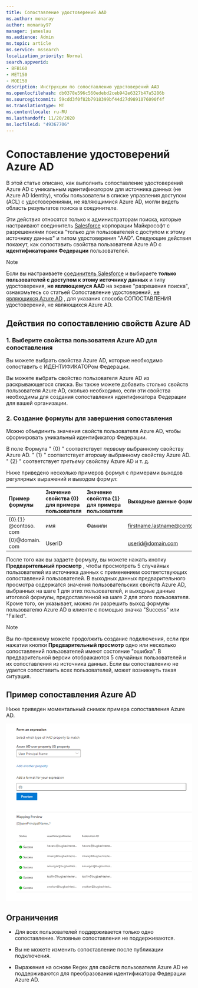```yaml
---
title: Сопоставление удостоверений AAD
ms.author: monaray
author: monaray97
manager: jameslau
ms.audience: Admin
ms.topic: article
ms.service: mssearch
localization_priority: Normal
search.appverid:
- BFB160
- MET150
- MOE150
description: Инструкции по сопоставлению удостоверений AAD
ms.openlocfilehash: db0378e596c560edebd2ceb942e6327b47a5286b
ms.sourcegitcommit: 59cdd3f0f82b7918399bf44d27d9891076090f4f
ms.translationtype: MT
ms.contentlocale: ru-RU
ms.lasthandoff: 11/20/2020
ms.locfileid: "49367706"
---
```

# <a name="map-your-azure-ad-identities"></a>Сопоставление удостоверений Azure AD  

В этой статье описано, как выполнить сопоставление удостоверений Azure AD с уникальным идентификатором для источника данных (не Azure AD Identity), чтобы пользователи в списке управления доступом (ACL) с удостоверениями, не являющимися Azure AD, могли видеть область результатов поиска в соединителе.

Эти действия относятся только к администраторам поиска, которые настраивают соединитель [Salesforce](salesforce-connector.md) корпорации Майкрософт с разрешениями поиска "только для пользователей с доступом к этому источнику данных" и типом удостоверения "AAD". Следующие действия покажут, как сопоставить свойства пользователя Azure AD с **идентификаторами Федерации** пользователей.

>[!NOTE]
>Если вы настраиваете [соединитель Salesforce](salesforce-connector.md) и выбираете **только пользователей с доступом к этому источнику данных** и типу удостоверения, **не являющемуся AAD** на экране "разрешения поиска", ознакомьтесь со статьей Сопоставление удостоверений, [не являющихся Azure AD](map-non-aad.md) , для указания способа СОПОСТАВЛЕНИЯ удостоверений, не являющихся Azure AD.  

## <a name="steps-for-mapping-your-azure-ad-properties"></a>Действия по сопоставлению свойств Azure AD

### <a name="1-select-azure-ad-user-properties-to-map"></a>1. Выберите свойства пользователя Azure AD для сопоставления

Вы можете выбрать свойства Azure AD, которые необходимо сопоставить с ИДЕНТИФИКАТОРом Федерации.

Вы можете выбрать свойство пользователя Azure AD из раскрывающегося списка. Вы также можете добавить столько свойств пользователя Azure AD, сколько необходимо, если эти свойства необходимы для создания сопоставления идентификатора Федерации для вашей организации.

### <a name="2-create-formula-to-complete-mapping"></a>2. Создание формулы для завершения сопоставления

Можно объединить значения свойств пользователя Azure AD, чтобы сформировать уникальный идентификатор Федерации.

В поле Формула " {0} " соответствует *первому* выбранному свойству Azure AD. " {1} " соответствует *второму* выбранному свойству Azure AD. " {2} " соответствует *третьему* свойству Azure AD и т. д.  

Ниже приведено несколько примеров формул с примерами выходов регулярных выражений и выводом формул:

| Пример формулы                  | Значение свойства {0} для примера пользователя                 | Значение свойства {1} для примера пользователя           | Выходные данные формулы                  |
| :------------------- | :------------------- |:---------------|:---------------|
| {0}.{1} @contoso. com  | имя | Фамили |firstname.lastname@contoso.com
| {0}@domain. com                 | UserID                 |             |userid@domain.com

После того как вы задаете формулу, вы можете нажать кнопку **Предварительный просмотр** , чтобы просмотреть 5 случайных пользователей из источника данных с применением соответствующих сопоставлений пользователей. В выходных данных предварительного просмотра содержатся значения пользовательских свойств Azure AD, выбранных на шаге 1 для этих пользователей, и выходные данные итоговой формулы, предоставленной на шаге 2 для этого пользователя. Кроме того, он указывает, можно ли разрешить выход формулы пользователю Azure AD в клиенте с помощью значка "Success" или "Failed".  

>[!NOTE]
>Вы по-прежнему можете продолжить создание подключения, если при нажатии кнопки **Предварительный просмотр** одно или несколько сопоставлений пользователей имеют состояние "ошибка". В предварительной версии отображаются 5 случайных пользователей и их сопоставления из источника данных. Если вы сопоставлению не удается сопоставить всех пользователей, может возникнуть такая ситуация.

## <a name="sample-azure-ad-mapping"></a>Пример сопоставления Azure AD

Ниже приведен моментальный снимок примера сопоставления Azure AD.

![Пример моментального снимка, в котором описывается заполнение страницы сопоставления Azure AD](media/aad-mapping.png)

## <a name="limitations"></a>Ограничения  

- Для всех пользователей поддерживается только одно сопоставление. Условные сопоставления не поддерживаются.  

- Вы не можете изменить сопоставление после публикации подключения.  

- Выражения на основе Regex для свойств пользователя Azure AD не поддерживаются для преобразования идентификатора Федерации Azure AD.